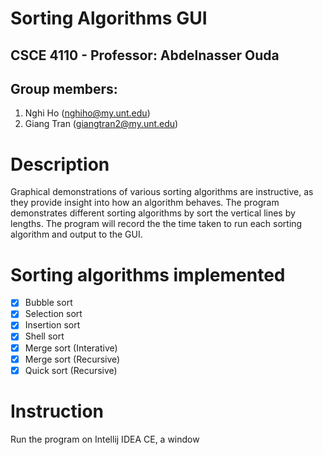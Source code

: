 # Sorting Algorithms GUI
## CSCE 4110 - Professor: Abdelnasser Ouda
## Group members: 
1. Nghi Ho (nghiho@my.unt.edu)
2. Giang Tran (giangtran2@my.unt.edu)

# Description
Graphical demonstrations of various sorting algorithms are instructive, as they provide 
insight into how an algorithm behaves. The program demonstrates different sorting algorithms by sort the vertical lines by lengths. The program will record the the time taken to run each sorting algorithm and output to the GUI.

# Sorting algorithms implemented
- [x] Bubble sort
- [x] Selection sort
- [x] Insertion sort
- [x] Shell sort
- [x] Merge sort (Interative)
- [x] Merge sort (Recursive)
- [x] Quick sort (Recursive)

# Instruction

Run the program on Intellij IDEA CE, a window
